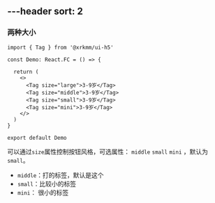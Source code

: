 ---header
sort: 2
---

### 两种大小

```tsx
import { Tag } from '@xrkmm/ui-h5'

const Demo: React.FC = () => {

  return (
    <>
      <Tag size="large">3-9岁</Tag>
      <Tag size="middle">3-9岁</Tag>
      <Tag size="small">3-9岁</Tag>
      <Tag size="mini">3-9岁</Tag>
    </>
  )
}

export default Demo
```
可以通过`size`属性控制按钮风格，可选属性： `middle` `small` `mini`  ，默认为`small`。
 - `middle`：打的标签，默认是这个
 - `small`：比较小的标签
 - `mini`： 很小的标签
